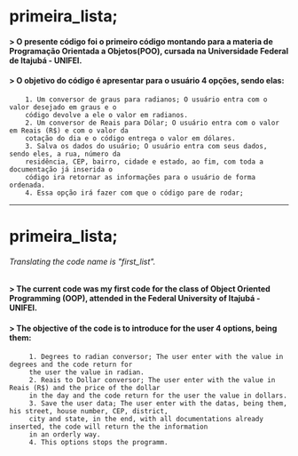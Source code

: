 # primeira_lista;

#### > O presente código foi o primeiro código montando para a materia de Programação Orientada a Objetos(POO), cursada na Universidade Federal de Itajubá - UNIFEI.

#### > O objetivo do código é apresentar para o usuário 4 opções, sendo elas:
        1. Um conversor de graus para radianos; O usuário entra com o valor desejado em graus e o 
        código devolve a ele o valor em radianos.
        2. Um conversor de Reais para Dólar; O usuário entra com o valor em Reais (R$) e com o valor da
        cotação do dia e o código entrega o valor em dólares.
        3. Salva os dados do usuário; O usuário entra com seus dados, sendo eles, a rua, número da 
        residência, CEP, bairro, cidade e estado, ao fim, com toda a documentação já inserida o 
        código ira retornar as informações para o usuário de forma ordenada.
        4. Essa opção irá fazer com que o código pare de rodar;
 ------------------------------
 # primeira_lista;
 ###### Translating the code name is "first_list".
 
 #### > The current code was my first code for the class of Object Oriented Programming (OOP), attended in the Federal University of Itajubá - UNIFEI.
 
 #### > The objective of the code is to introduce for the user 4 options, being them:
         1. Degrees to radian conversor; The user enter with the value in degrees and the code return for
         the user the value in radian.  
         2. Reais to Dollar conversor; The user enter with the value in Reais (R$) and the price of the dollar 
         in the day and the code return for the user the value in dollars.
         3. Save the user data; The user enter with the datas, being them, his street, house number, CEP, district,
         city and state, in the end, with all documentations already inserted, the code will return the the information
         in an orderly way.
         4. This options stops the programm.
